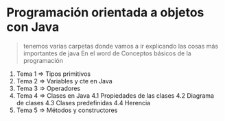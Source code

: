 # Programación orientada a objetos con Java
>  tenemos varias carpetas donde vamos a ir explicando las cosas más importantes de java 
> En el word de Conceptos básicos de la programación
1. Tema 1 => Tipos primitivos
2. Tema 2 => Variables y cte en Java
3. Tema 3 => Operadores
4. Tema 4 => Clases en Java
  4.1 Propiedades de las clases
  4.2 Diagrama de clases
  4.3 Clases predefinidas
  4.4 Herencia
5. Tema 5 => Métodos y constructores 
